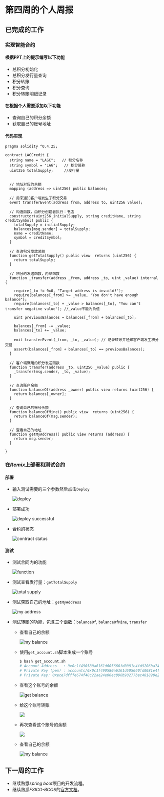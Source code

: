 # 第四周的个人周报





## 已完成的工作

### 实现智能合约

#### 根据PPT上的提示编写以下功能

- 总积分初始化
- 总积分发行量查询
- 积分转账
- 积分查询
- 积分转账明细记录

#### 在根据个人需要添加以下功能

- 查询自己的积分余额
- 获取自己的账号地址

#### 代码实现

```solidity
pragma solidity ^0.4.25;

contract LAGCredit {
  string name = "LAGC";   // 积分名称
  string symbol = "LAG";   // 积分简称
  uint256 totalSupply;     //发行量


  // 地址对应的余额
  mapping (address => uint256) public balances;

  // 用来通知客户端发生了积分交易
  event transferEvent(address from, address to, uint256 value);

  // 构造函数，由积分创建者执行：书店
  constructor(uint256 initialSupply, string creditName, string creditSymbol) public {
    totalSupply = initialSupply;
    balances[msg.sender] = totalSupply;
    name = creditName;
    symbol = creditSymbol;
  }

  // 查询积分发放总额
  function getTotalSupply() public view  returns (uint256) {
    return totalSupply;
  }

  // 积分的发送函数，内部函数
  function _transfer(address _from, address _to, uint _value) internal {

    require(_to != 0x0, "Target address is invaild!");
    require(balances[_from] >= _value, "You don't have enough balance");
    require(balances[_to] + _value > balances[_to], "You can't transfer negative value"); //_value不能为负值
    
    uint previousBalances = balances[_from] + balances[_to];

    balances[_from] -= _value;
    balances[_to] += _value;

    emit transferEvent(_from, _to, _value); // 记录转账并通知客户端发生积分交易
    assert(balances[_from] + balances[_to] == previousBalances);
  }

  // 客户端调用的积分发送函数
  function transfer(address _to, uint256 _value) public {
    _transfer(msg.sender, _to, _value);
  }

  // 查询账户余额
  function balanceOf(address _owner) public view returns (uint256) {
    return balances[_owner];
  }

  // 查询自己的账号余额
  function balanceOfMine() public view  returns (uint256) {
    return balanceOf(msg.sender);
  }

  // 查看自己的地址
  function getMyAddress() public view returns (address) {
    return msg.sender;
  }

}
```



### 在*Remix*上部署和测试合约

#### 部署

- 输入测试需要的三个参数然后点击`Deploy`

  ![deploy](https://raw.githubusercontent.com/Max-Loo/ImageForMarkdown/master/For_enterprise_software_training/For_Day2/Week4_Report/1_deploy.png)

- 部署成功

  ![deploy successful](https://raw.githubusercontent.com/Max-Loo/ImageForMarkdown/master/For_enterprise_software_training/For_Day2/Week4_Report/2_deploy.png)

- 合约的状态

  ![contract status](https://raw.githubusercontent.com/Max-Loo/ImageForMarkdown/master/For_enterprise_software_training/For_Day2/Week4_Report/3_deploy.png)



#### 测试

- 测试合同内的功能

  ![function](https://raw.githubusercontent.com/Max-Loo/ImageForMarkdown/master/For_enterprise_software_training/For_Day2/Week4_Report/4_run.png)

- 测试查看发行量：`getTotalSupply`

  ![total supply](https://raw.githubusercontent.com/Max-Loo/ImageForMarkdown/master/For_enterprise_software_training/For_Day2/Week4_Report/5_getTotalSupply.png)

- 测试获取自己的地址：`getMyAddress`

  ![my address](https://raw.githubusercontent.com/Max-Loo/ImageForMarkdown/master/For_enterprise_software_training/For_Day2/Week4_Report/6_getMyAddress.png)

- 测试转账的功能，包含三个函数：`balanceOf`, `balanceOfMine`, `transfer`

  - 查看自己的余额

    ![my balance](https://raw.githubusercontent.com/Max-Loo/ImageForMarkdown/master/For_enterprise_software_training/For_Day2/Week4_Report/7_balanceOfMine.png)

  - 使用`get_account.sh`脚本生成一个账号

    ```bash
    $ bash get_account.sh
    # Account Address   : 0x0c1f490580a6161d605660fd0081e4fd9206ba74
    # Private Key (pem) : accounts/0x0c1f490580a6161d605660fd0081e4fd9206ba74.pem
    # Private Key: 0xece7dfffe674f40c22ae24e06ec890b90277bec481890e2f1a6ac97d5dd02b2c
    ```
    

  

  - 查看这个账号的余额
    
    ![get balance](https://raw.githubusercontent.com/Max-Loo/ImageForMarkdown/master/For_enterprise_software_training/For_Day2/Week4_Report/8_balanceOf.png)
    
  - 给这个账号转账

    ![](https://raw.githubusercontent.com/Max-Loo/ImageForMarkdown/master/For_enterprise_software_training/For_Day2/Week4_Report/9_transfer.png)

  - 再次查看这个账号的余额

    ![](https://raw.githubusercontent.com/Max-Loo/ImageForMarkdown/master/For_enterprise_software_training/For_Day2/Week4_Report/10_balanceOf.png)

  - 查看自己的余额

    ![my balance](https://raw.githubusercontent.com/Max-Loo/ImageForMarkdown/master/For_enterprise_software_training/For_Day2/Week4_Report/11_balanceOfMine.png)



## 下一周的工作

- 继续熟悉*spring boot*项目的开发流程。
- 继续熟悉*FSICO-BCOS*的[官方文档](https://fisco-bcos-documentation.readthedocs.io/zh_CN/latest/index.html)。